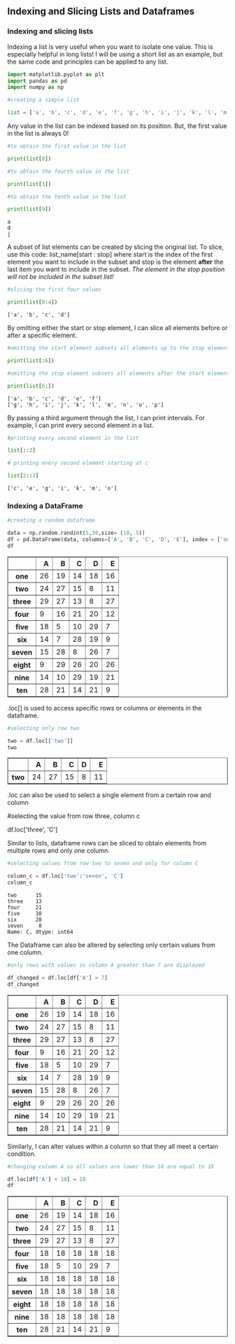 ## Indexing and Slicing Lists and Dataframes

### Indexing and slicing lists

Indexing a list is very useful when you want to isolate one value. This is especially helpful in long lists! I will be using a short list as an example, but the same code and principles can be applied to any list.


```python
import matplotlib.pyplot as plt
import pandas as pd
import numpy as np
```


```python
#creating a simple list

list = ['a', 'b', 'c', 'd', 'e', 'f', 'g', 'h', 'i', 'j', 'k', 'l', 'm', 'n', 'o', 'p']
```

Any value in the  list can be indexed based on its position. But, the first value in the list is always 0!


```python
#to obtain the first value in the list

print(list[0])

#to obtain the fourth value in the list

print(list[3])

#to obtain the tenth value in the list

print(list[9])

```

    a
    d
    j


A subset of list elements can be created by slicing the original list. To slice, use this code: list_name[start : stop] where start is the index of the first element you want to include in the subset and stop is the element **after** the last item you want to include in the subset. *The element in the stop position will not be included in the subset list!*


```python
#slicing the first four values 

print(list[0:4])
```

    ['a', 'b', 'c', 'd']


By omitting either the start or stop element, I can slice all elements before or after a specific element. 


```python
#omitting the start element subsets all elements up to the stop element specified

print(list[:6])

#omitting the stop element subsets all elements after the start element specified

print(list[6:])
```

    ['a', 'b', 'c', 'd', 'e', 'f']
    ['g', 'h', 'i', 'j', 'k', 'l', 'm', 'n', 'o', 'p']


By passing a third argument through the list, I can print intervals. For example, I can print every second element in a list.


```python
#printing every second element in the list

list[::2]

# printing every second element starting at c

list[2::2]
```




    ['c', 'e', 'g', 'i', 'k', 'm', 'o']



### Indexing a DataFrame 


```python
#creating a random dataframe 

data = np.random.randint(5,30,size= (10, 5))
df = pd.DataFrame(data, columns=['A', 'B', 'C', 'D', 'E'], index = ['one', 'two', 'three', 'four', 'five', 'six', 'seven', 'eight', 'nine', 'ten'])
df
```




<div>
<style scoped>
    .dataframe tbody tr th:only-of-type {
        vertical-align: middle;
    }

    .dataframe tbody tr th {
        vertical-align: top;
    }

    .dataframe thead th {
        text-align: right;
    }
</style>
<table border="1" class="dataframe">
  <thead>
    <tr style="text-align: right;">
      <th></th>
      <th>A</th>
      <th>B</th>
      <th>C</th>
      <th>D</th>
      <th>E</th>
    </tr>
  </thead>
  <tbody>
    <tr>
      <th>one</th>
      <td>26</td>
      <td>19</td>
      <td>14</td>
      <td>18</td>
      <td>16</td>
    </tr>
    <tr>
      <th>two</th>
      <td>24</td>
      <td>27</td>
      <td>15</td>
      <td>8</td>
      <td>11</td>
    </tr>
    <tr>
      <th>three</th>
      <td>29</td>
      <td>27</td>
      <td>13</td>
      <td>8</td>
      <td>27</td>
    </tr>
    <tr>
      <th>four</th>
      <td>9</td>
      <td>16</td>
      <td>21</td>
      <td>20</td>
      <td>12</td>
    </tr>
    <tr>
      <th>five</th>
      <td>18</td>
      <td>5</td>
      <td>10</td>
      <td>29</td>
      <td>7</td>
    </tr>
    <tr>
      <th>six</th>
      <td>14</td>
      <td>7</td>
      <td>28</td>
      <td>19</td>
      <td>9</td>
    </tr>
    <tr>
      <th>seven</th>
      <td>15</td>
      <td>28</td>
      <td>8</td>
      <td>26</td>
      <td>7</td>
    </tr>
    <tr>
      <th>eight</th>
      <td>9</td>
      <td>29</td>
      <td>26</td>
      <td>20</td>
      <td>26</td>
    </tr>
    <tr>
      <th>nine</th>
      <td>14</td>
      <td>10</td>
      <td>29</td>
      <td>19</td>
      <td>21</td>
    </tr>
    <tr>
      <th>ten</th>
      <td>28</td>
      <td>21</td>
      <td>14</td>
      <td>21</td>
      <td>9</td>
    </tr>
  </tbody>
</table>
</div>



.loc[] is used to access specific rows or columns or elements in the dataframe.


```python
#selecting only row two

two = df.loc[['two']]
two
```





<table border="1" class="dataframe">
  <thead>
    <tr style="text-align: right;">
      <th></th>
      <th>A</th>
      <th>B</th>
      <th>C</th>
      <th>D</th>
      <th>E</th>
    </tr>
  </thead>
  <tbody>
    <tr>
      <th>two</th>
      <td>24</td>
      <td>27</td>
      <td>15</td>
      <td>8</td>
      <td>11</td>
    </tr>
  </tbody>
</table>
</div>



.loc can also be used to select a single element from a certain row and column

#selecting the value from row three, column c

df.loc['three', 'C']

Similar to lists, dataframe rows can be sliced to obtain elements from multiple rows and only one column.


```python
#selecting values from row two to seven and only for column C

column_c = df.loc['two':'seven', 'C']
column_c
```




    two      15
    three    13
    four     21
    five     10
    six      28
    seven     8
    Name: C, dtype: int64



The Dataframe can also be altered by selecting only certain values from one column.


```python
#only rows with values in column A greater than 7 are displayed

df_changed = df.loc[df['A'] > 7]
df_changed
```





<table border="1" class="dataframe">
  <thead>
    <tr style="text-align: right;">
      <th></th>
      <th>A</th>
      <th>B</th>
      <th>C</th>
      <th>D</th>
      <th>E</th>
    </tr>
  </thead>
  <tbody>
    <tr>
      <th>one</th>
      <td>26</td>
      <td>19</td>
      <td>14</td>
      <td>18</td>
      <td>16</td>
    </tr>
    <tr>
      <th>two</th>
      <td>24</td>
      <td>27</td>
      <td>15</td>
      <td>8</td>
      <td>11</td>
    </tr>
    <tr>
      <th>three</th>
      <td>29</td>
      <td>27</td>
      <td>13</td>
      <td>8</td>
      <td>27</td>
    </tr>
    <tr>
      <th>four</th>
      <td>9</td>
      <td>16</td>
      <td>21</td>
      <td>20</td>
      <td>12</td>
    </tr>
    <tr>
      <th>five</th>
      <td>18</td>
      <td>5</td>
      <td>10</td>
      <td>29</td>
      <td>7</td>
    </tr>
    <tr>
      <th>six</th>
      <td>14</td>
      <td>7</td>
      <td>28</td>
      <td>19</td>
      <td>9</td>
    </tr>
    <tr>
      <th>seven</th>
      <td>15</td>
      <td>28</td>
      <td>8</td>
      <td>26</td>
      <td>7</td>
    </tr>
    <tr>
      <th>eight</th>
      <td>9</td>
      <td>29</td>
      <td>26</td>
      <td>20</td>
      <td>26</td>
    </tr>
    <tr>
      <th>nine</th>
      <td>14</td>
      <td>10</td>
      <td>29</td>
      <td>19</td>
      <td>21</td>
    </tr>
    <tr>
      <th>ten</th>
      <td>28</td>
      <td>21</td>
      <td>14</td>
      <td>21</td>
      <td>9</td>
    </tr>
  </tbody>
</table>
</div>



Similarly, I can alter values within a column so that they all meet a certain condition.


```python
#changing column A so all values are lower than 18 are equal to 18

df.loc[df['A'] < 18] = 18
df
```





<table border="1" class="dataframe">
  <thead>
    <tr style="text-align: right;">
      <th></th>
      <th>A</th>
      <th>B</th>
      <th>C</th>
      <th>D</th>
      <th>E</th>
    </tr>
  </thead>
  <tbody>
    <tr>
      <th>one</th>
      <td>26</td>
      <td>19</td>
      <td>14</td>
      <td>18</td>
      <td>16</td>
    </tr>
    <tr>
      <th>two</th>
      <td>24</td>
      <td>27</td>
      <td>15</td>
      <td>8</td>
      <td>11</td>
    </tr>
    <tr>
      <th>three</th>
      <td>29</td>
      <td>27</td>
      <td>13</td>
      <td>8</td>
      <td>27</td>
    </tr>
    <tr>
      <th>four</th>
      <td>18</td>
      <td>18</td>
      <td>18</td>
      <td>18</td>
      <td>18</td>
    </tr>
    <tr>
      <th>five</th>
      <td>18</td>
      <td>5</td>
      <td>10</td>
      <td>29</td>
      <td>7</td>
    </tr>
    <tr>
      <th>six</th>
      <td>18</td>
      <td>18</td>
      <td>18</td>
      <td>18</td>
      <td>18</td>
    </tr>
    <tr>
      <th>seven</th>
      <td>18</td>
      <td>18</td>
      <td>18</td>
      <td>18</td>
      <td>18</td>
    </tr>
    <tr>
      <th>eight</th>
      <td>18</td>
      <td>18</td>
      <td>18</td>
      <td>18</td>
      <td>18</td>
    </tr>
    <tr>
      <th>nine</th>
      <td>18</td>
      <td>18</td>
      <td>18</td>
      <td>18</td>
      <td>18</td>
    </tr>
    <tr>
      <th>ten</th>
      <td>28</td>
      <td>21</td>
      <td>14</td>
      <td>21</td>
      <td>9</td>
    </tr>
  </tbody>
</table>
</div>




```python

```
